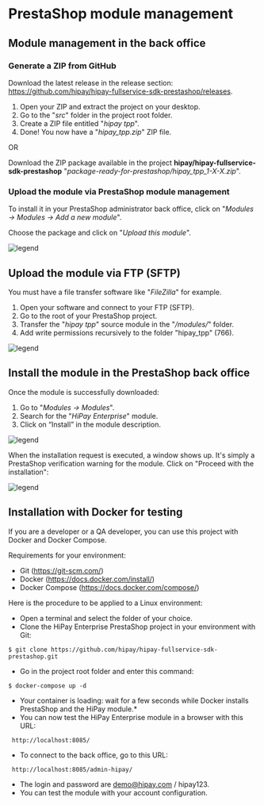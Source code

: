 # PrestaShop module management

## Module management in the back office

### Generate a ZIP from GitHub

Download the latest release in the release section: https://github.com/hipay/hipay-fullservice-sdk-prestashop/releases.

1. Open your ZIP and extract the project on your desktop.
2. Go to the "_src_" folder in the project root folder.
3. Create a ZIP file entitled "_hipay tpp_".
4. Done! You now have a "_hipay_tpp.zip_" ZIP file.

OR

Download the ZIP package available in the project **hipay/hipay-fullservice-sdk-prestashop** "_package-ready-for-prestashop/hipay_tpp_1-X-X.zip_".

### Upload the module via PrestaShop module management

To install it in your PrestaShop administrator back office, click on "_Modules -> Modules -> Add a new module_".

Choose the package and click on "_Upload this module_".

![legend](images/upload-module.png)

## Upload the module via FTP (SFTP)

You must have a file transfer software like "_FileZilla_" for example.

1. Open your software and connect to your FTP (SFTP).
2. Go to the root of your PrestaShop project.
3. Transfer the "_hipay tpp_" source module in the "_/modules/_" folder.
4. Add write permissions recursively to the folder "hipay_tpp" (766).

![legend](images/filezilla.png)

## Install the module in the PrestaShop back office 

Once the module is successfully downloaded:

1. Go to "_Modules -> Modules_". 
2. Search for the "_HiPay Enterprise_" module.
3. Click on “Install” in the module description.

![legend](images/list-module-hipay-1.png)

When the installation request is executed, a window shows up. It's simply a PrestaShop verification warning for the module. Click on "Proceed with the installation":

![legend](images/list-module-hipay-2.png)

## Installation with Docker for testing

If you are a developer or a QA developer, you can use this project with Docker and Docker Compose. 

Requirements for your environment:

- Git (https://git-scm.com/)
- Docker (https://docs.docker.com/install/)
- Docker Compose (https://docs.docker.com/compose/)

Here is the procedure to be applied to a Linux environment:

- Open a terminal and select the folder of your choice. 
- Clone the HiPay Enterprise PrestaShop project in your environment with Git:

```
$ git clone https://github.com/hipay/hipay-fullservice-sdk-prestashop.git
```

- Go in the project root folder and enter this command:

```
$ docker-compose up -d
```

- Your container is loading: wait for a few seconds while Docker installs PrestaShop and the HiPay module.*
- You can now test the HiPay Enterprise module in a browser with this URL:

```
 http://localhost:8085/
```

- To connect to the back office, go to this URL:

```
 http://localhost:8085/admin-hipay/
```

- The login and password are demo@hipay.com / hipay123.
- You can test the module with your account configuration.
